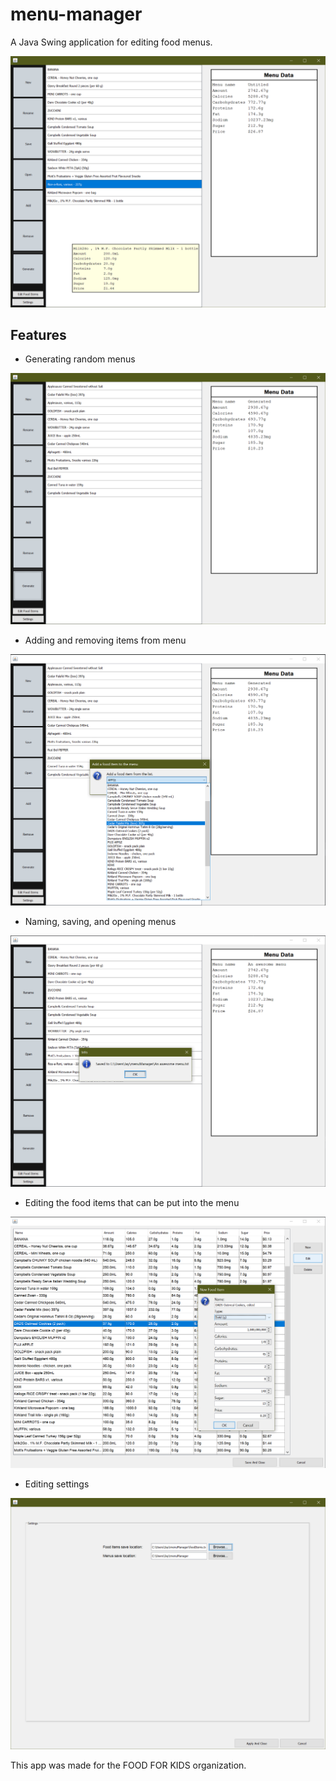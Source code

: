 # menu-manager
A Java Swing application for editing food menus.

![Overview](/src/main/resources/images/overview.png)

## Features

- Generating random menus

![Generated menu](/src/main/resources/images/generate.png)

- Adding and removing items from menu

![Adding an apple to the menu](/src/main/resources/images/add.png)

- Naming, saving, and opening menus

![Saved awesome menu!](/src/main/resources/images/save.png)

- Editing the food items that can be put into the menu

![DADS Oatmeal Cookies, edited](/src/main/resources/images/edit_food_items.png)

- Editing settings

![Changing the settings like a pro](/src/main/resources/images/settings.png)

This app was made for the FOOD FOR KIDS organization.
